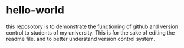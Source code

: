 # hello-world
this reposotory is to demonstrate the functioning of github and version control to students of my university.
This is for the sake of editing the readme file. and to better understand version control system.

